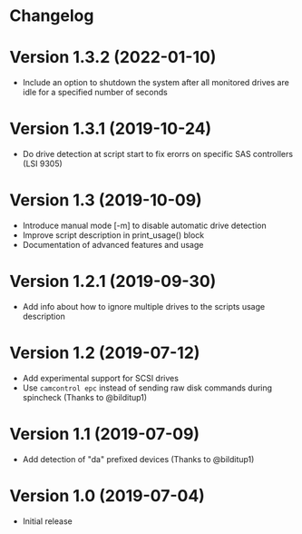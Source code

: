 # Changelog

# Version 1.3.2 (2022-01-10)
  * Include an option to shutdown the system after all monitored drives are idle for a specified number of seconds

# Version 1.3.1 (2019-10-24)
  * Do drive detection at script start to fix erorrs on specific SAS controllers (LSI 9305)

# Version 1.3 (2019-10-09)
  * Introduce manual mode [-m] to disable automatic drive detection
  * Improve script description in print_usage() block
  * Documentation of advanced features and usage

# Version 1.2.1 (2019-09-30)
  * Add info about how to ignore multiple drives to the scripts usage description

# Version 1.2 (2019-07-12)
  * Add experimental support for SCSI drives
  * Use `camcontrol epc` instead of sending raw disk commands during spincheck (Thanks to @bilditup1)

# Version 1.1 (2019-07-09)
  * Add detection of "da" prefixed devices (Thanks to @bilditup1)

# Version 1.0 (2019-07-04)
  * Initial release
